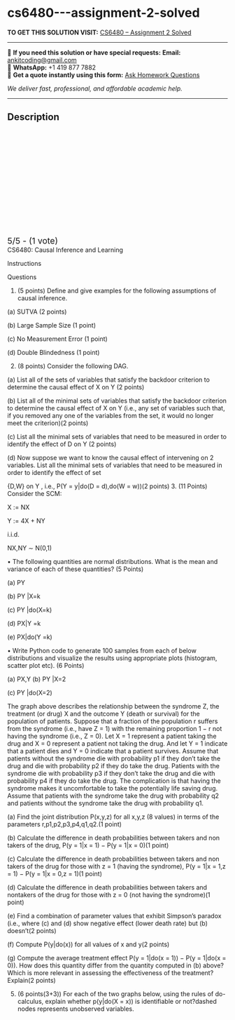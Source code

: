 # cs6480---assignment-2-solved
**TO GET THIS SOLUTION VISIT:** [CS6480 – Assignment 2 Solved](https://www.ankitcodinghub.com/product/cs6480-assignment-2-solved/)


---

📩 **If you need this solution or have special requests:** **Email:** ankitcoding@gmail.com  
📱 **WhatsApp:** +1 419 877 7882  
📄 **Get a quote instantly using this form:** [Ask Homework Questions](https://www.ankitcodinghub.com/services/ask-homework-questions/)

*We deliver fast, professional, and affordable academic help.*

---

<h2>Description</h2>



<div class="kk-star-ratings kksr-auto kksr-align-center kksr-valign-top" data-payload="{&quot;align&quot;:&quot;center&quot;,&quot;id&quot;:&quot;110504&quot;,&quot;slug&quot;:&quot;default&quot;,&quot;valign&quot;:&quot;top&quot;,&quot;ignore&quot;:&quot;&quot;,&quot;reference&quot;:&quot;auto&quot;,&quot;class&quot;:&quot;&quot;,&quot;count&quot;:&quot;1&quot;,&quot;legendonly&quot;:&quot;&quot;,&quot;readonly&quot;:&quot;&quot;,&quot;score&quot;:&quot;5&quot;,&quot;starsonly&quot;:&quot;&quot;,&quot;best&quot;:&quot;5&quot;,&quot;gap&quot;:&quot;4&quot;,&quot;greet&quot;:&quot;Rate this product&quot;,&quot;legend&quot;:&quot;5\/5 - (1 vote)&quot;,&quot;size&quot;:&quot;24&quot;,&quot;title&quot;:&quot;CS6480 - Assignment 2 Solved&quot;,&quot;width&quot;:&quot;138&quot;,&quot;_legend&quot;:&quot;{score}\/{best} - ({count} {votes})&quot;,&quot;font_factor&quot;:&quot;1.25&quot;}">

<div class="kksr-stars">

<div class="kksr-stars-inactive">
            <div class="kksr-star" data-star="1" style="padding-right: 4px">


<div class="kksr-icon" style="width: 24px; height: 24px;"></div>
        </div>
            <div class="kksr-star" data-star="2" style="padding-right: 4px">


<div class="kksr-icon" style="width: 24px; height: 24px;"></div>
        </div>
            <div class="kksr-star" data-star="3" style="padding-right: 4px">


<div class="kksr-icon" style="width: 24px; height: 24px;"></div>
        </div>
            <div class="kksr-star" data-star="4" style="padding-right: 4px">


<div class="kksr-icon" style="width: 24px; height: 24px;"></div>
        </div>
            <div class="kksr-star" data-star="5" style="padding-right: 4px">


<div class="kksr-icon" style="width: 24px; height: 24px;"></div>
        </div>
    </div>

<div class="kksr-stars-active" style="width: 138px;">
            <div class="kksr-star" style="padding-right: 4px">


<div class="kksr-icon" style="width: 24px; height: 24px;"></div>
        </div>
            <div class="kksr-star" style="padding-right: 4px">


<div class="kksr-icon" style="width: 24px; height: 24px;"></div>
        </div>
            <div class="kksr-star" style="padding-right: 4px">


<div class="kksr-icon" style="width: 24px; height: 24px;"></div>
        </div>
            <div class="kksr-star" style="padding-right: 4px">


<div class="kksr-icon" style="width: 24px; height: 24px;"></div>
        </div>
            <div class="kksr-star" style="padding-right: 4px">


<div class="kksr-icon" style="width: 24px; height: 24px;"></div>
        </div>
    </div>
</div>


<div class="kksr-legend" style="font-size: 19.2px;">
            5/5 - (1 vote)    </div>
    </div>
CS6480: Causal Inference and Learning

Instructions

Questions

1. (5 points) Define and give examples for the following assumptions of causal inference.

(a) SUTVA (2 points)

(b) Large Sample Size (1 point)

(c) No Measurement Error (1 point)

(d) Double Blindedness (1 point)

2. (8 points) Consider the following DAG.

(a) List all of the sets of variables that satisfy the backdoor criterion to determine the causal effect of X on Y (2 points)

(b) List all of the minimal sets of variables that satisfy the backdoor criterion to determine the causal effect of X on Y (i.e., any set of variables such that, if you removed any one of the variables from the set, it would no longer meet the criterion)(2 points)

(c) List all the minimal sets of variables that need to be measured in order to identify the effect of D on Y (2 points)

(d) Now suppose we want to know the causal effect of intervening on 2 variables. List all the minimal sets of variables that need to be measured in order to identify the effect of set

{D,W} on Y , i.e., P(Y = y|do(D = d),do(W = w))(2 points) 3. (11 Points) Consider the SCM:

X := NX

Y := 4X + NY

i.i.d.

NX,NY ∼ N(0,1)

• The following quantities are normal distributions. What is the mean and variance of each of these quantities? (5 Points)

(a) PY

(b) PY |X=k

(c) PY |do(X=k)

(d) PX|Y =k

(e) PX|do(Y =k)

• Write Python code to generate 100 samples from each of below distributions and visualize the results using appropriate plots (histogram, scatter plot etc). (6 Points)

(a) PX,Y (b) PY |X=2

(c) PY |do(X=2)

The graph above describes the relationship between the syndrome Z, the treatment (or drug) X and the outcome Y (death or survival) for the population of patients. Suppose that a fraction of the population r suffers from the syndrome (i.e., have Z = 1) with the remaining proportion 1 − r not having the syndrome (i.e., Z = 0). Let X = 1 represent a patient taking the drug and X = 0 represent a patient not taking the drug. And let Y = 1 indicate that a patient dies and Y = 0 indicate that a patient survives. Assume that patients without the syndrome die with probability p1 if they don’t take the drug and die with probability p2 if they do take the drug. Patients with the syndrome die with probability p3 if they don’t take the drug and die with probability p4 if they do take the drug. The complication is that having the syndrome makes it uncomfortable to take the potentially life saving drug. Assume that patients with the syndrome take the drug with probability q2 and patients without the syndrome take the drug with probability q1.

(a) Find the joint distribution P(x,y,z) for all x,y,z (8 values) in terms of the parameters r,p1,p2,p3,p4,q1,q2.(1 point)

(b) Calculate the difference in death probabilities between takers and non takers of the drug, P(y = 1|x = 1) − P(y = 1|x = 0)(1 point)

(c) Calculate the difference in death probabilities between takers and non takers of the drug for those with z = 1 (having the syndrome), P(y = 1|x = 1,z = 1) − P(y = 1|x = 0,z = 1)(1 point)

(d) Calculate the difference in death probabilities between takers and nontakers of the drug for those with z = 0 (not having the syndrome)(1 point)

(e) Find a combination of parameter values that exhibit Simpson’s paradox (i.e., where (c) and (d) show negative effect (lower death rate) but (b) doesn’t(2 points)

(f) Compute P(y|do(x)) for all values of x and y(2 points)

(g) Compute the average treatment effect P(y = 1|do(x = 1)) − P(y = 1|do(x = 0)). How does this quantity differ from the quantity computed in (b) above? Which is more relevant in assessing the effectiveness of the treatment? Explain(2 points)

5. (6 points(3+3)) For each of the two graphs below, using the rules of do-calculus, explain whether p(y|do(X = x)) is identifiable or not?dashed nodes represents unobserved variables.
